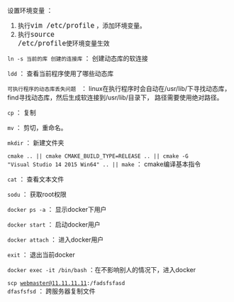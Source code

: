 设置环境变量 ：
 1. 执行<code style="font-size:15px">vim /etc/profile</code> ，添加环境变量。
 2. 执行<code style="font-size:15px">source /etc/profile</code>使环境变量生效
	
<code>ln -s 当前的库 创建的连接库</code> ： 创建动态库的软连接

<code>ldd</code> ： 查看当前程序使用了哪些动态库

<code>可执行程序的动态库丢失问题 </code> ： linux在执行程序时会自动在/usr/lib/下寻找动态库， find寻找动态库，然后生成软连接到/usr/lib/目录下， 路径需要使用绝对路径。

<code>cp</code> ： 复制

<code>mv</code> ： 剪切，重命名。

<code>mkdir</code> ： 新建文件夹

<code>cmake .. || cmake CMAKE_BUILD_TYPE=RELEASE .. || cmake -G "Visual Studio 14 2015 Win64" .. || make</code> ： cmake编译基本指令

<code>cat</code> ： 查看文本文件

<code>sodu</code> ： 获取root权限

<code>docker ps -a</code> ： 显示docker下用户

<code>docker start</code> ： 启动docker用户

<code>docker attach</code> ： 进入docker用户

<code>exit</code> ： 退出当前docker

<code>docker exec -it /bin/bash</code> ：在不影响别人的情况下，进入docker

<code>scp webmaster@11.11.11.11:/fadsfsfasd dfasfsfsd</code> ： 跨服务器复制文件 



